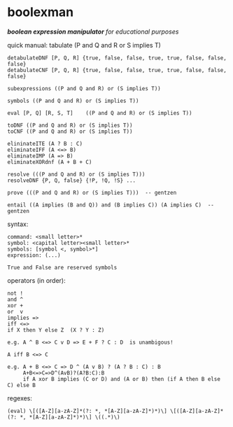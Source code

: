 boolexman
=========
*__boolean expression manipulator__ for educational purposes*


quick manual:
    tabulate (P and Q and R or S implies T)

    detabulateDNF [P, Q, R] {true, false, false, true, true, false, false, false}
    detabulateCNF [P, Q, R] {true, false, false, true, true, false, false, false}

    subexpressions ((P and Q and R) or (S implies T))

    symbols ((P and Q and R) or (S implies T))

    eval [P, Q] [R, S, T]    ((P and Q and R) or (S implies T))

    toDNF ((P and Q and R) or (S implies T))
    toCNF ((P and Q and R) or (S implies T))

    elininateITE (A ? B : C)
    eliminateIFF (A <=> B)
    eliminateIMP (A => B)
    eliminateXORdnf (A + B + C)

    resolve (((P and Q and R) or (S implies T)))
    resolveDNF {P, Q, false} {!P, !Q, !S} ...

    prove (((P and Q and R) or (S implies T)))  -- gentzen

    entail ((A implies (B and Q)) and (B implies C)) (A implies C)  -- gentzen

syntax:

    command: <small letter>*
    symbol: <capital letter><small letter>*
    symbols: [symbol <, symbol>*]
    expression: (...)

    True and False are reserved symbols


operators (in order):

    not !
    and ^
    xor +
    or  v
    implies =>
    iff <=>
    if X then Y else Z  (X ? Y : Z)

    e.g. A ^ B <=> C v D => E + F ? C : D  is unambigous!

    A iff B <=> C

    e.g. A + B <=> C => D ^ (A v B) ? (A ? B : C) : B
         A+B<=>C=>D^(AvB)?(A?B:C):B
         if A xor B implies (C or D) and (A or B) then (if A then B else C) else B

regexes:

    (eval) \[([A-Z][a-zA-Z]*(?: *, *[A-Z][a-zA-Z]*)*)\] \[([A-Z][a-zA-Z]*(?: *, *[A-Z][a-zA-Z]*)*)\] \((.*)\)
